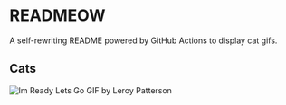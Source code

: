# READMEOW

A self-rewriting README powered by GitHub Actions to display cat gifs.

## Cats

![Im Ready Lets Go GIF by Leroy Patterson](https://media3.giphy.com/media/CjmvTCZf2U3p09Cn0h/200.gif?cid=9acd02da9m7dx186mohg6xjqjv7yux29b0ls1xfnlwl1nexj&ep=v1_gifs_search&rid=200.gif&ct=g)
